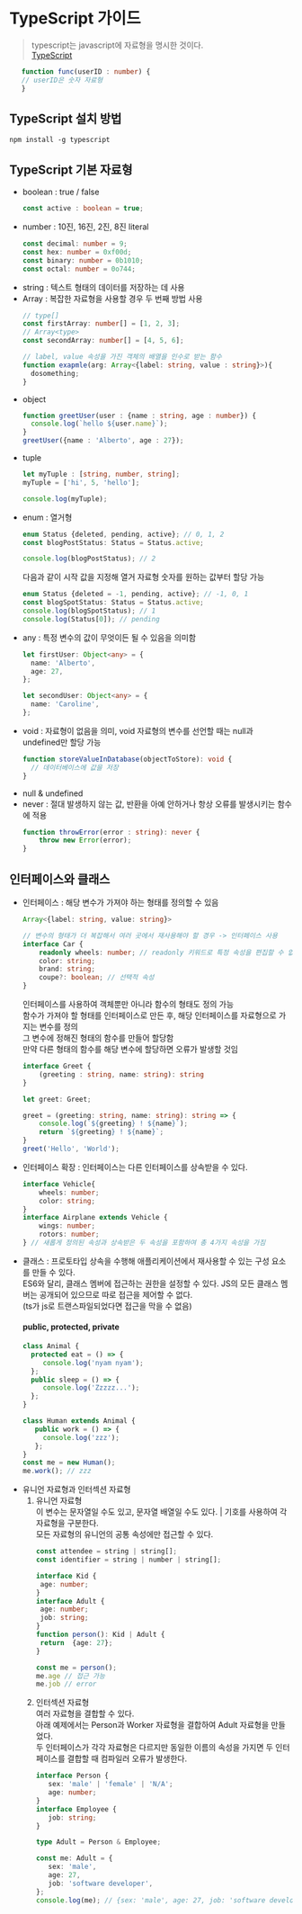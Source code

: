 # TypeScript 가이드<br>
> typescript는 javascript에 자료형을 명시한 것이다. <br>
[TypeScript](https://typescript.org/docs/)
```typescript
   function func(userID : number) {
   // userID은 숫자 자료형
   }
```
## TypeScript 설치 방법<br>
```
npm install -g typescript
```
## TypeScript 기본 자료형 <br>
* boolean : true / false <br>
    ```typescript
    const active : boolean = true;
    ```
* number : 10진, 16진, 2진, 8진 literal<br>
    ```typescript
    const decimal: number = 9;
    const hex: number = 0xf00d;
    const binary: number = 0b1010;
    const octal: number = 0o744;
    ```
* string : 텍스트 형태의 데이터를 저장하는 데 사용<br>
* Array : 복잡한 자료형을 사용할 경우 두 번째 방법 사용<br>
  ```typescript
  // type[]
  const firstArray: number[] = [1, 2, 3];
  // Array<type>
  const secondArray: number[] = [4, 5, 6];
  ```
  ```typescript
  // label, value 속성을 가진 객체의 배열을 인수로 받는 함수
  function exapmle(arg: Array<{label: string, value : string}>){
    dosomething;
  }
  ```
* object <br>
  ```typescript
  function greetUser(user : {name : string, age : number}) {
    console.log(`hello ${user.name}`);
  }
  greetUser({name : 'Alberto', age : 27});
  ```
* tuple <br>
  ```typescript
  let myTuple : [string, number, string];
  myTuple = ['hi', 5, 'hello'];
  
  console.log(myTuple);
  ```
* enum : 열거형<br>
  ```typescript
  enum Status {deleted, pending, active}; // 0, 1, 2
  const blogPostStatus: Status = Status.active;
  
  console.log(blogPostStatus); // 2
  ```
  다음과 같이 시작 값을 지정해 열거 자료형 숫자를 원하는 값부터 할당 가능
  ```typescript
  enum Status {deleted = -1, pending, active}; // -1, 0, 1
  const blogSpotStatus: Status = Status.active;
  console.log(blogSpotStatus); // 1
  console.log(Status[0]); // pending
  ```
* any : 특정 변수의 값이 무엇이든 될 수 있음을 의미함 <br>
  ```typescript
  let firstUser: Object<any> = {
    name: 'Alberto',
    age: 27,
  };
  
  let secondUser: Object<any> = {
    name: 'Caroline',
  };
  ```
* void : 자료형이 없음을 의미, void 자료형의 변수를 선언할 때는 null과 undefined만 할당 가능<br>
  ```typescript
  function storeValueInDatabase(objectToStore): void {
    // 데이터베이스에 값을 저장
  }
  ```
* null & undefined <br>
* never : 절대 발생하지 않는 값, 반환을 아예 안하거나 항상 오류를 발생시키는 함수에 적용<br>
    ```typescript
    function throwError(error : string): never {
        throw new Error(error);
    }
    ```
## 인터페이스와 클래스
* 인터페이스 : 해당 변수가 가져야 하는 형태를 정의할 수 있음
    ```typescript
    Array<{label: string, value: string}>
  
    // 변수의 형태가 더 복잡해서 여러 곳에서 재사용해야 할 경우 -> 인터페이스 사용
    interface Car {
        readonly wheels: number; // readonly 키워드로 특정 속성을 편집할 수 없게 할 수 있음
        color: string;
        brand: string;
        coupe?: boolean; // 선택적 속성 
    }
    ```
  인터페이스를 사용하여 객체뿐만 아니라 함수의 형태도 정의 가능<br>
  함수가 가져야 할 형태를 인터페이스로 만든 후, 해당 인터페이스를 자료형으로 가지는 변수를 정의<br>
  그 변수에 정해진 형태의 함수를 만들어 할당함<br>
  만약 다른 형태의 함수를 해당 변수에 할당하면 오류가 발생할 것임
    ```typescript
    interface Greet {
        (greeting : string, name: string): string
    }
  
    let greet: Greet;
  
    greet = (greeting: string, name: string): string => {
        console.log(`${greeting} ! ${name}`);
        return `${greeting} ! ${name}`;
    }
    greet('Hello', 'World');
    ```
* 인터페이스 확장 : 인터페이스는 다른 인터페이스를 상속받을 수 있다.<br>
    ```typescript
    interface Vehicle{
        wheels: number;
        color: string;
    }
    interface Airplane extends Vehicle {
        wings: number;
        rotors: number;
    } // 새롭게 정의된 속성과 상속받은 두 속성을 포함하여 총 4가지 속성을 가짐
    ```
 * 클래스 : 프로토타입 상속을 수행해 애플리케이션에서 재사용할 수 있는 구성 요소를 만들 수 있다.<br>
   ES6와 달리, 클래스 멤버에 접근하는 권한을 설정할 수 있다. JS의 모든 클래스 멤버는 공개되어 있으므로 따로 접근을 제어할 수 없다.<br>
   (ts가 js로 트랜스파일되었다면 접근을 막을 수 없음)<br>
   #### public, protected, private
   ```typescript
   class Animal {
     protected eat = () => {
        console.log('nyam nyam');   
     };
     public sleep = () => {
        console.log('Zzzzz...');
     };
   } 
   
   class Human extends Animal {
      public work = () => {
        console.log('zzz');
      };
   }
   const me = new Human();
   me.work(); // zzz
   ```
* 유니언 자료형과 인터섹션 자료형<br>
  1. 유니언 자료형<br>
    이 변수는 문자열일 수도 있고, 문자열 배열일 수도 있다. | 기호를 사용하여 각 자료형을 구분한다.<br>
     모든 자료형의 유니언의 공통 속성에만 접근할 수 있다.
        ```typescript
        const attendee = string | string[];
        const identifier = string | number | string[];
        ```
       ```typescript
       interface Kid {
        age: number;
       }
      interface Adult {
        age: number;
        job: string;
      }
      function person(): Kid | Adult {
        return  {age: 27};
      }
  
      const me = person();
      me.age // 접근 가능
      me.job // error
       ```
  2. 인터섹션 자료형<br>
    여러 자료형을 결합할 수 있다. <br>
     아래 예제에서는 Person과 Worker 자료형을 결합하여 Adult 자료형을 만들었다.<br>
     두 인터페이스가 각각 자료형은 다르지만 동일한 이름의 속성을 가지면 두 인터페이스를 결합할 때 컴파일러 오류가 발생한다.
     ```typescript
     interface Person {
        sex: 'male' | 'female' | 'N/A';
        age: number;
     }
     interface Employee {
        job: string;
     }
     
     type Adult = Person & Employee;
     
     const me: Adult = {
        sex: 'male',
        age: 27,
        job: 'software developer',
     };
     console.log(me); // {sex: 'male', age: 27, job: 'software developer'}
     ```